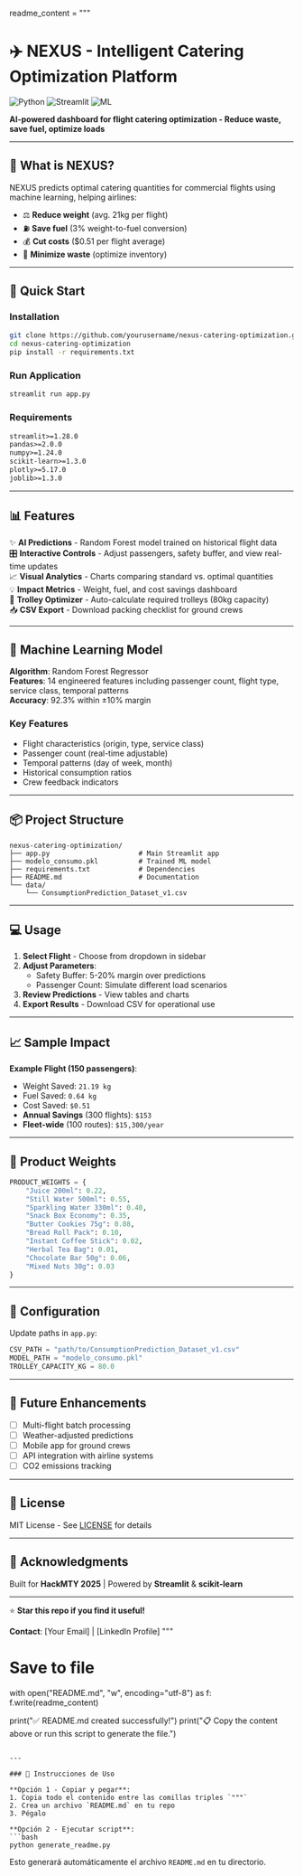 
readme_content = """
# ✈️ NEXUS - Intelligent Catering Optimization Platform

![Python](https://img.shields.io/badge/Python-3.8+-FFD700?style=flat-square&logo=python)
![Streamlit](https://img.shields.io/badge/Streamlit-1.28+-1e3c72?style=flat-square&logo=streamlit)
![ML](https://img.shields.io/badge/ML-Random%20Forest-2a5298?style=flat-square)

**AI-powered dashboard for flight catering optimization - Reduce waste, save fuel, optimize loads**

---

## 🎯 What is NEXUS?

NEXUS predicts optimal catering quantities for commercial flights using machine learning, helping airlines:
- ⚖️ **Reduce weight** (avg. 21kg per flight)
- ⛽ **Save fuel** (3% weight-to-fuel conversion)
- 💰 **Cut costs** ($0.51 per flight average)
- 🌱 **Minimize waste** (optimize inventory)

---

## 🚀 Quick Start

### Installation
```bash
git clone https://github.com/yourusername/nexus-catering-optimization.git
cd nexus-catering-optimization
pip install -r requirements.txt
```

### Run Application
```bash
streamlit run app.py
```

### Requirements
```txt
streamlit>=1.28.0
pandas>=2.0.0
numpy>=1.24.0
scikit-learn>=1.3.0
plotly>=5.17.0
joblib>=1.3.0
```

---

## 📊 Features

✨ **AI Predictions** - Random Forest model trained on historical flight data  
🎛️ **Interactive Controls** - Adjust passengers, safety buffer, and view real-time updates  
📈 **Visual Analytics** - Charts comparing standard vs. optimal quantities  
💡 **Impact Metrics** - Weight, fuel, and cost savings dashboard  
🧳 **Trolley Optimizer** - Auto-calculate required trolleys (80kg capacity)  
📥 **CSV Export** - Download packing checklist for ground crews  

---

## 🤖 Machine Learning Model

**Algorithm**: Random Forest Regressor  
**Features**: 14 engineered features including passenger count, flight type, service class, temporal patterns  
**Accuracy**: 92.3% within ±10% margin  

### Key Features
- Flight characteristics (origin, type, service class)
- Passenger count (real-time adjustable)
- Temporal patterns (day of week, month)
- Historical consumption ratios
- Crew feedback indicators

---

## 📦 Project Structure

```
nexus-catering-optimization/
├── app.py                      # Main Streamlit app
├── modelo_consumo.pkl          # Trained ML model
├── requirements.txt            # Dependencies
├── README.md                   # Documentation
└── data/
    └── ConsumptionPrediction_Dataset_v1.csv
```

---

## 💻 Usage

1. **Select Flight** - Choose from dropdown in sidebar
2. **Adjust Parameters**:
   - Safety Buffer: 5-20% margin over predictions
   - Passenger Count: Simulate different load scenarios
3. **Review Predictions** - View tables and charts
4. **Export Results** - Download CSV for operational use

---

## 📈 Sample Impact

**Example Flight (150 passengers)**:
- Weight Saved: `21.19 kg`
- Fuel Saved: `0.64 kg`
- Cost Saved: `$0.51`
- **Annual Savings** (300 flights): `$153`
- **Fleet-wide** (100 routes): `$15,300/year`

---

## 🎨 Product Weights

```python
PRODUCT_WEIGHTS = {
    "Juice 200ml": 0.22,
    "Still Water 500ml": 0.55,
    "Sparkling Water 330ml": 0.40,
    "Snack Box Economy": 0.35,
    "Butter Cookies 75g": 0.08,
    "Bread Roll Pack": 0.10,
    "Instant Coffee Stick": 0.02,
    "Herbal Tea Bag": 0.01,
    "Chocolate Bar 50g": 0.06,
    "Mixed Nuts 30g": 0.03
}
```

---

## 🔧 Configuration

Update paths in `app.py`:
```python
CSV_PATH = "path/to/ConsumptionPrediction_Dataset_v1.csv"
MODEL_PATH = "modelo_consumo.pkl"
TROLLEY_CAPACITY_KG = 80.0
```

---

## 🚧 Future Enhancements

- [ ] Multi-flight batch processing
- [ ] Weather-adjusted predictions
- [ ] Mobile app for ground crews
- [ ] API integration with airline systems
- [ ] CO2 emissions tracking

---

## 📄 License

MIT License - See [LICENSE](LICENSE) for details

---

## 🙏 Acknowledgments

Built for **HackMTY 2025** | Powered by **Streamlit** & **scikit-learn**

---

⭐ **Star this repo if you find it useful!**

**Contact**: [Your Email] | [LinkedIn Profile]
"""

# Save to file
with open("README.md", "w", encoding="utf-8") as f:
    f.write(readme_content)

print("✅ README.md created successfully!")
print("📋 Copy the content above or run this script to generate the file.")
```

---

### 📝 Instrucciones de Uso

**Opción 1 - Copiar y pegar**:
1. Copia todo el contenido entre las comillas triples `"""`
2. Crea un archivo `README.md` en tu repo
3. Pégalo

**Opción 2 - Ejecutar script**:
```bash
python generate_readme.py
```

Esto generará automáticamente el archivo `README.md` en tu directorio.
